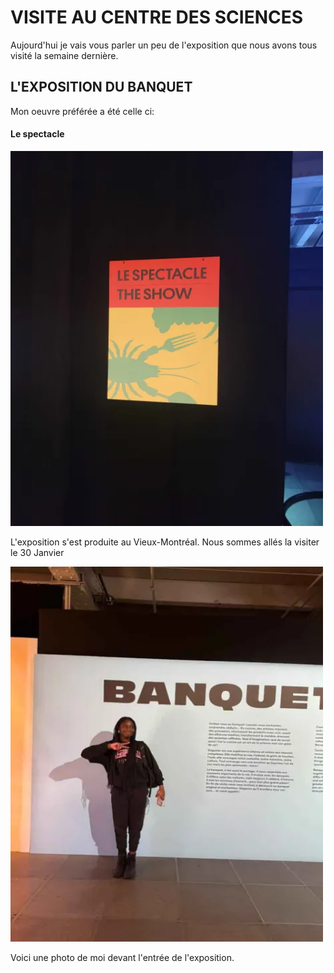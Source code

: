 # VISITE AU CENTRE DES SCIENCES

Aujourd'hui je vais vous parler un peu de l'exposition que nous avons tous visité la semaine dernière. 

## **L'EXPOSITION DU BANQUET**
Mon oeuvre préférée a été celle ci: 
#### Le spectacle

<img src="./medias/le_spectacle.webp" width="500" height="600"/>

L'exposition s'est produite au Vieux-Montréal. Nous sommes allés la visiter le 30 Janvier

<img src="./medias/kath-photo.webp" width="500" height="600"/>

Voici une photo de moi devant l'entrée de l'exposition.

